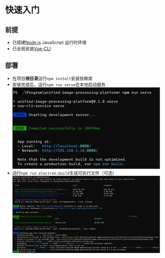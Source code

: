 # 快速入门

## 前提
- 已搭建[Node.js](https://nodejs.org/zh-cn/) JavaScript 运行时环境
- 已全局安装[Vue-CLI](https://cli.vuejs.org/zh/)

## 部署
- 在项目**根目录**运行`npm install`安装依赖库
- 安装完成后，运行`npm run serve`在本地启动服务
![构建成功](_images/npm-run-serve.jpg)
- 运行`npm run electron:build`生成可执行文件（可选）
![构建成功](_images/npm-run-electron-build.jpg)
